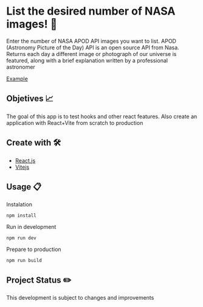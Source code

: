 # List the desired number of NASA images! 🔎

Enter the number of NASA APOD API images you want to list.
APOD (Astronomy Picture of the Day) API is an open source API from Nasa. Returns each day a different image or photograph of our universe is featured, along with a brief explanation written by a professional astronomer

[Example](https://nasa-apod-random-search.netlify.app/)

## Objetives 📈

The goal of this app is to test hooks and other react features. Also create an application with React+Vite from scratch to production 

## Create with 🛠️

* [React.js](https://es.reactjs.org/docs/getting-started.html)
* [Vitejs](https://vitejs.dev/guide/)


## Usage 📋

Instalation
```
npm install
```

Run in development
```
npm run dev
```
Prepare to production
```
npm run build
```

## Project Status ✏️
This development is subject to changes and improvements
